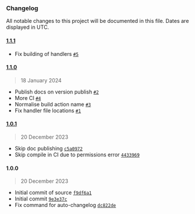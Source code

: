 ### Changelog

All notable changes to this project will be documented in this file. Dates are displayed in UTC.

#### [1.1.1](https://github.com/isotoma/pg-user-and-database-cdk/compare/1.1.0...1.1.1)

- Fix building of handlers [`#5`](https://github.com/isotoma/pg-user-and-database-cdk/pull/5)

#### [1.1.0](https://github.com/isotoma/pg-user-and-database-cdk/compare/1.0.1...1.1.0)

> 18 January 2024

- Publish docs on version publish [`#2`](https://github.com/isotoma/pg-user-and-database-cdk/pull/2)
- More CI [`#4`](https://github.com/isotoma/pg-user-and-database-cdk/pull/4)
- Normalise build action name [`#3`](https://github.com/isotoma/pg-user-and-database-cdk/pull/3)
- Fix handler file locations [`#1`](https://github.com/isotoma/pg-user-and-database-cdk/pull/1)

#### [1.0.1](https://github.com/isotoma/pg-user-and-database-cdk/compare/1.0.0...1.0.1)

> 20 December 2023

- Skip doc publishing [`c5a0972`](https://github.com/isotoma/pg-user-and-database-cdk/commit/c5a097266a8364c93fe09bc0196e85515ee488ce)
- Skip compile in CI due to permissions error [`4433969`](https://github.com/isotoma/pg-user-and-database-cdk/commit/44339697eeeddcf199d7098f71f1babb4fb9e243)

#### 1.0.0

> 20 December 2023

- Initial commit of source [`f9df6a1`](https://github.com/isotoma/pg-user-and-database-cdk/commit/f9df6a186b0cd6ef32477f1f4fd2490e7148fb17)
- Initial commit [`9e3e37c`](https://github.com/isotoma/pg-user-and-database-cdk/commit/9e3e37cb9f8b1ebd81d4270274d7ad3ce2f4c717)
- Fix command for auto-changelog [`dc822de`](https://github.com/isotoma/pg-user-and-database-cdk/commit/dc822dec6c2180de67e4f3e89c8b1eaf43816fb2)

